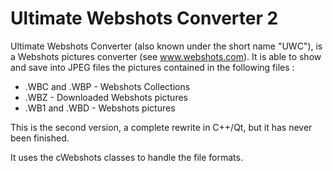 ﻿Ultimate Webshots Converter 2
=============================

Ultimate Webshots Converter (also known under the short name "UWC"), is a Webshots pictures converter (see www.webshots.com).
It is able to show and save into JPEG files the pictures contained in the following files : 

 * .WBC and .WBP - Webshots Collections
 * .WBZ - Downloaded Webshots pictures
 * .WB1 and .WBD - Webshots pictures

This is the second version, a complete rewrite in C++/Qt, but it has never been finished.

It uses the cWebshots classes to handle the file formats.
